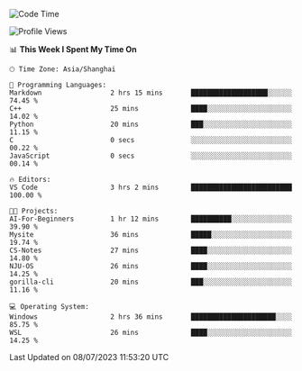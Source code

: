 <!--START_SECTION:waka-->
![Code Time](http://img.shields.io/badge/Code%20Time-1%2C037%20hrs%2017%20mins-blue)

![Profile Views](http://img.shields.io/badge/Profile%20Views-0-blue)

📊 **This Week I Spent My Time On** 

```text
🕑︎ Time Zone: Asia/Shanghai

💬 Programming Languages: 
Markdown                 2 hrs 15 mins       ███████████████████░░░░░░   74.45 % 
C++                      25 mins             ████░░░░░░░░░░░░░░░░░░░░░   14.02 % 
Python                   20 mins             ███░░░░░░░░░░░░░░░░░░░░░░   11.15 % 
C                        0 secs              ░░░░░░░░░░░░░░░░░░░░░░░░░   00.22 % 
JavaScript               0 secs              ░░░░░░░░░░░░░░░░░░░░░░░░░   00.14 % 

🔥 Editors: 
VS Code                  3 hrs 2 mins        █████████████████████████   100.00 % 

🐱‍💻 Projects: 
AI-For-Beginners         1 hr 12 mins        ██████████░░░░░░░░░░░░░░░   39.90 % 
Mysite                   36 mins             █████░░░░░░░░░░░░░░░░░░░░   19.74 % 
CS-Notes                 27 mins             ████░░░░░░░░░░░░░░░░░░░░░   14.80 % 
NJU-OS                   26 mins             ████░░░░░░░░░░░░░░░░░░░░░   14.25 % 
gorilla-cli              20 mins             ███░░░░░░░░░░░░░░░░░░░░░░   11.16 % 

💻 Operating System: 
Windows                  2 hrs 36 mins       █████████████████████░░░░   85.75 % 
WSL                      26 mins             ████░░░░░░░░░░░░░░░░░░░░░   14.25 % 
```


 Last Updated on 08/07/2023 11:53:20 UTC
<!--END_SECTION:waka-->